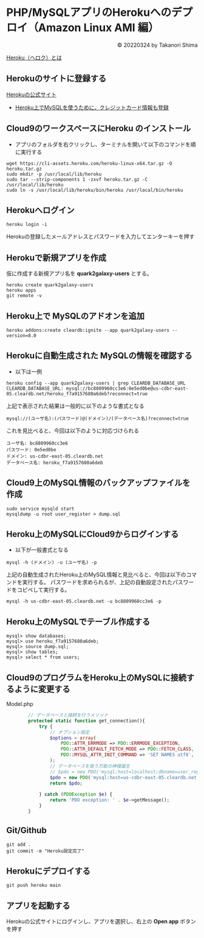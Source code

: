 # PHP/MySQLアプリのHerokuへのデプロイ（Amazon Linux AMI 編）
<p style='text-align: right;'> &copy; 20220324 by Takanori Shima </p>

[Heroku（ヘロク）とは](https://www.sejuku.net/blog/7858)

## Herokuのサイトに登録する

[Herokuの公式サイト](https://id.heroku.com/login)

* [Heroku上でMySQLを使うために、クレジットカード情報も登録](http://kakedashi-xx.com:25214/index.php/2021/12/19/post-3879/)

## Cloud9のワークスペースにHeroku のインストール
* アプリのフォルダを右クリックし、ターミナルを開いて以下のコマンドを順に実行する

```
wget https://cli-assets.heroku.com/heroku-linux-x64.tar.gz -O heroku.tar.gz
sudo mkdir -p /usr/local/lib/heroku
sudo tar --strip-components 1 -zxvf heroku.tar.gz -C /usr/local/lib/heroku
sudo ln -s /usr/local/lib/heroku/bin/heroku /usr/local/bin/heroku
```

## Herokuへログイン

```
heroku login -i
```
Herokuの登録したメールアドレスとパスワードを入力してエンターキーを押す


## Herokuで新規アプリを作成
仮に作成する新規アプリ名を **quark2galaxy-users** とする。
```
heroku create quark2galaxy-users
heroku apps
git remote -v
```


## Heroku上で MySQLのアドオンを追加
```
heroku addons:create cleardb:ignite --app quark2galaxy-users --version=8.0
```

## Herokuに自動生成された MySQLの情報を確認する

* 以下は一例

```
heroku config --app quark2galaxy-users | grep CLEARDB_DATABASE_URL
CLEARDB_DATABASE_URL: mysql://bc8809960cc3e6:0e5ed0be@us-cdbr-east-05.cleardb.net/heroku_f7a9157680a6deb?reconnect=true
```
上記で表示された結果は一般的に以下のような書式となる
```
mysql://(ユーザ名):(パスワード)@(ドメイン)/(データベース名)?reconnect=true
```

これを見比べると、今回は以下のように対応づけられる
```
ユーザ名: bc8809960cc3e6
パスワード: 0e5ed0be
ドメイン: us-cdbr-east-05.cleardb.net
データベース名: heroku_f7a9157680a6deb
```
## Cloud9上のMySQL情報のバックアップファイルを作成

```
sudo service mysqld start
mysqldump -u root user_register > dump.sql
```

## Heroku上のMySQLにCloud9からログインする
* 以下が一般書式となる
```
mysql -h (ドメイン) -u (ユーザ名) -p
```

上記の自動生成されたHeroku上のMySQL情報と見比べると、今回は以下のコマンドを実行する。
パスワードを求められるが、上記の自動設定されたパスワードをコピペして実行する。

```
mysql -h us-cdbr-east-05.cleardb.net -u bc8809960cc3e6 -p
```

## Heroku上のMySQLでテーブル作成する

```
mysql> show databases;
mysql> use heroku_f7a9157680a6deb;
mysql> source dump.sql;
mysql> show tables;
mysql> select * from users;
```
## Cloud9のプログラムをHeroku上のMySQLに接続するように変更する

Model.php
```php
        // データベースと接続を行うメソッド
        protected static function get_connection(){
            try {
                // オプション設定
                $options = array(
                    PDO::ATTR_ERRMODE => PDO::ERRMODE_EXCEPTION,        // 失敗したら例外を投げる
                    PDO::ATTR_DEFAULT_FETCH_MODE => PDO::FETCH_CLASS,   //デフォルトのフェッチモードはクラス
                    PDO::MYSQL_ATTR_INIT_COMMAND => 'SET NAMES utf8',   //MySQL サーバーへの接続時に実行するコマンド
                );
                // データベースを扱う万能の神様誕生
                // $pdo = new PDO('mysql:host=localhost;dbname=user_register', 'root', '', $options);
                $pdo = new PDO('mysql:host=us-cdbr-east-05.cleardb.net;dbname=heroku_f7a9157680a6deb', 'bc8809960cc3e6', '0e5ed0be', $options);
                return $pdo;
                
            } catch (PDOException $e) {
                return 'PDO exception: ' . $e->getMessage();
            }
        }
```

## Git/Github
```
git add .
git commit -m "Heroku設定完了"
```

## Herokuにデプロイする
```
git push heroku main
```

## アプリを起動する
Herokuの公式サイトにログインし、アプリを選択し、右上の **Open app** ボタンを押す
